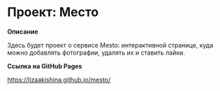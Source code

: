 # Проект: Место

**Описание**

Здесь будет проект о сервисе Mesto: интерактивной странице, куда можно добавлять фотографии, удалять их и ставить лайки.

**Ссылка на GitHub Pages**

https://lizaakishina.github.io/mesto/